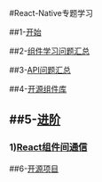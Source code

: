 #React-Native专题学习

##1-[开始](./1基础.md)

##2-[组件学习问题汇总](./2组件学习问题汇总.md)

##3-[API问题汇总](./3API问题汇总.md)

##4-[开源组件库](./4开源组件库.md)

##5-[进阶](./5进阶.md)
---
### 1)[React组件间通信](./5/React组件间通信.md)

##6-[开源项目](./6开源项目.md)






